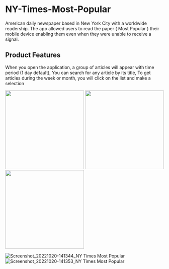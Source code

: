 # NY-Times-Most-Popular
American daily newspaper based in New York City with a worldwide readership. The app allowed users to read the paper ( Most Popular ) their mobile device enabling them even when they were unable to receive a signal.

## Product Features
When you open the application, a group of articles will appear with time period (1 day default), You can search for any article by its title, To get articles during the week or month, you will click on the list and make a selection

<p float="left">
  <img src="https://user-images.githubusercontent.com/35526918/172154761-2365eb50-8abb-4bef-a67c-ff63d62f26db.jpg" width=250>
  <img src="https://user-images.githubusercontent.com/35526918/172154744-081988b0-96c9-4060-ad15-f76f58bad704.jpg" width=250>
  <img src="https://user-images.githubusercontent.com/35526918/172154738-90d8ccd8-de3a-4be9-a7e2-99c4ee504b44.jpg" width=250>
</p>

![Screenshot_20221020-141344_NY Times Most Popular](https://user-images.githubusercontent.com/35526918/196950705-ce348435-fead-4b2a-9407-cebae48c2ca5.jpg)
![Screenshot_20221020-141353_NY Times Most Popular](https://user-images.githubusercontent.com/35526918/196950760-2c76402b-bac6-4ad6-82c0-b16ae28a38b1.jpg)
